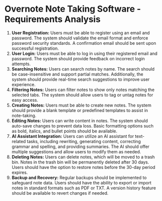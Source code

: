 <!-- Generated with ChatGPT from initial list of ideas -->

# Overnote Note Taking Software - Requirements Analysis

1. **User Registration:** Users must be able to register using an email and password. The system should validate the email format and enforce password security standards. A confirmation email should be sent upon successful registration.
2. **User Login:** Users must be able to log in using their registered email and password. The system should provide feedback on incorrect login attempts.
3. **Searching Notes:** Users can search notes by name. The search should be case-insensitive and support partial matches. Additionally, the system should provide real-time search suggestions to improve user experience.
4. **Filtering Notes:** Users can filter notes to show only notes matching the selected tabs. The system should allow users to tag or untag notes for easy access.
5. **Creating Notes:** Users must be able to create new notes. The system should provide a blank template or predefined templates to assist in note-taking.
6. **Editing Notes:** Users can write content in notes. The system should auto-save changes to prevent data loss. Basic formatting options such as bold, italics, and bullet points should be available.
7. **AI Assistant Integration:** Users can utilize an AI assistant for text-related tasks, including rewriting, generating content, correcting grammar and spelling, and providing summaries. The AI should offer multiple suggestions and allow users to modify them as needed.
8. **Deleting Notes:** Users can delete notes, which will be moved to a trash bin. Notes in the trash bin will be permanently deleted after 30 days. Users should have the option to restore notes before the 30-day period expires.
9. **Backup and Recovery:** Regular backups should be implemented to safeguard note data. Users should have the ability to export or import notes in standard formats such as PDF or TXT. A version history feature should be available to revert changes if needed.